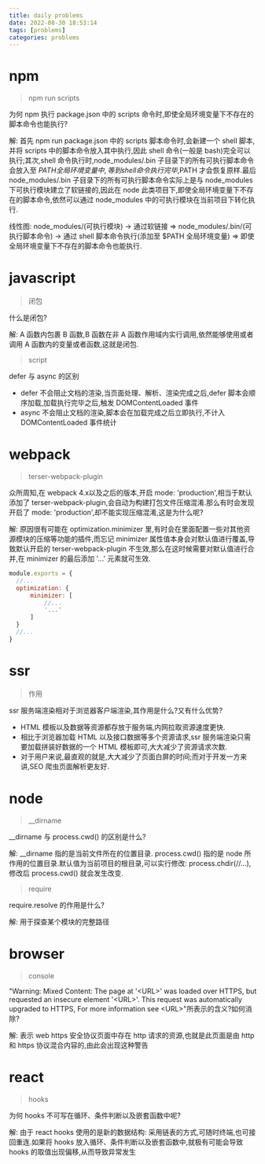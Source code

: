```yaml
---
title: daily problems
date: 2022-08-30 18:53:14
tags: [problems]
categories: problems
---
```


# npm

> npm run scripts

  为何 npm 执行 package.json 中的 scripts 命令时,即使全局环境变量下不存在的脚本命令也能执行?
  
  解: 首先 npm run package.json 中的 scripts 脚本命令时,会新建一个 shell 脚本,并将 scripts 中的脚本命令放入其中执行,因此 shell 命令(一般是 bash)完全可以执行;其次,shell 命令执行时,node_modules/.bin 子目录下的所有可执行脚本命令会放入至 $PATH 全局环境变量中,等到 shell 命令执行完毕,$PATH 才会恢复原样.最后 node_modules/.bin 子目录下的所有可执行脚本命令实际上是与 node_modules 下可执行模块建立了软链接的,因此在 node 此类项目下,即使全局环境变量下不存在的脚本命令,依然可以通过 node_modules 中的可执行模块在当前项目下转化执行.
  
  线性图: node_modules/(可执行模块) -> 通过软链接 => node_modules/.bin/(可执行脚本命令) -> 通过 shell 脚本命令执行(添加至 $PATH 全局环境变量) => 即使全局环境变量下不存在的脚本命令也能执行.
  
# javascript

> 闭包

  什么是闭包?
  
  解: A 函数内包裹 B 函数,B 函数在非 A 函数作用域内实行调用,依然能够使用或者调用 A 函数内的变量或者函数,这就是闭包.

> script

  defer 与 async 的区别

  - defer 不会阻止文档的渲染,当页面处理、解析、渲染完成之后,defer 脚本会顺序加载,加载执行完毕之后,触发 DOMContentLoaded 事件
  - async 不会阻止文档的渲染,脚本会在加载完成之后立即执行,不计入 DOMContentLoaded 事件统计
  
# webpack

> terser-webpack-plugin

  众所周知,在 webpack 4.x以及之后的版本,开启 mode: 'production',相当于默认添加了 terser-webpack-plugin,会自动为构建打包文件压缩混淆.那么有时会发现开启了 mode: 'production',却不能实现压缩混淆,这是为什么呢?
  
  解: 原因很有可能在 optimization.minimizer 里,有时会在里面配置一些对其他资源模块的压缩等功能的插件,而忘记 minimizer 属性值本身会对默认值进行覆盖,导致默认开启的 terser-webpack-plugin 不生效,那么在这时候需要对默认值进行合并,在 minimizer 的最后添加 '...' 元素就可生效.
  
  ```javascript
  module.exports = {
    //...
    optimization: {
        minimizer: [
            //...
            '...'
        ]
    }
    //...
  }
  ```

# ssr

> 作用

  ssr 服务端渲染相对于浏览器客户端渲染,其作用是什么?又有什么优势?
  
  - HTML 模板以及数据等资源都存放于服务端,内网拉取资源速度更快.
  - 相比于浏览器加载 HTML 以及接口数据等多个资源请求,ssr 服务端渲染只需要加载拼装好数据的一个 HTML 模板即可,大大减少了资源请求次数.
  - 对于用户来说,最直观的就是,大大减少了页面白屏的时间;而对于开发一方来讲,SEO 爬虫页面解析更友好.

# node

> __dirname

  __dirname 与 process.cwd() 的区别是什么?
  
  解: __dirname 指的是当前文件所在的位置目录. process.cwd() 指的是 node 所作用的位置目录.默认值为当前项目的根目录,可以实行修改: process.chdir(//...),修改后 process.cwd() 就会发生改变.
  
> require

  require.resolve 的作用是什么?
  
  解: 用于探查某个模块的完整路径
  
# browser

> console

  "Warning: Mixed Content: The page at '\<URL\>' was loaded over HTTPS, but requested an insecure element '\<URL\>'. This request was automatically upgraded to HTTPS, For more information see \<URL\>"所表示的含义?如何消除?
  
  解: 表示 web https 安全协议页面中存在 http 请求的资源,也就是此页面是由 http 和 https 协议混合内容的,由此会出现这种警告
  
# react

> hooks

  为何 hooks 不可写在循环、条件判断以及嵌套函数中呢?
  
  解: 由于 react hooks 使用的是新的数据结构: 采用链表的方式,可随时终端,也可接回重连.如果将 hooks 放入循环、条件判断以及嵌套函数中,就极有可能会导致 hooks 的取值出现偏移,从而导致异常发生
  
